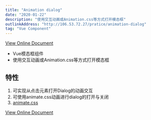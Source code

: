 ```yaml
---
title: "Animation dialog"
date: "2020-01-22"
description: "使用交互动画或Animation.css等方式打开模态框"
outlinkAddress: "http://106.53.72.27/pratice/animation-dialog"
tag: "Vue Component"
---
```


[View Online Document](http://106.53.72.27/pratice/animation-dialog)

+ Vue模态框组件
+ 使用交互动画或Animation.css等方式打开模态框

## 特性
1. 可实现从点击元素打开Dialog的动画交互
2. 可使用animate.css动画进行dialog的打开与关闭
3. [animate.css](https://daneden.github.io/animate.css/)

[View Online Document](http://106.53.72.27/pratice/animation-dialog)
